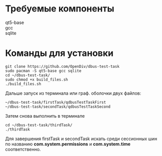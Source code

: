 # Требуемые компоненты
qt5-base  
gcc  
sqlite  
# Команды для установки

    git clone https://github.com/OpenDiv/dbus-test-task
    sudo pacman -S qt5-base gcc sqlite
    cd ~/dbus-test-task/
    sudo chmod +x build_files.sh
    ./build_files.sh

Дальше запуск из терминала или граф. оболочки двух файлов:

    ~/dbus-test-task/firstTask/qdbusTestTaskFirst
    ~/dbus-test-task/secondTask/qdbusTestTaskSecond
Затем снова выполнить в терминале

    cd ~/dbus-test-task/thirdTask/
    ./thirdTask

Для завершения firstTask и secondTask искать среди сессионных шин по названию **com.system.permissions** и **com.system.time** соответственно.

